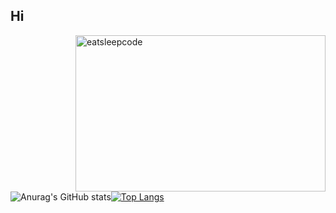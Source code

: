 ## Hi

<img align="right" src="https://github.com/raghavk16/raghavk16/blob/master/giphy.webp" alt="eatsleepcode" width="400" height="250" />

![Anurag's GitHub stats](https://github-readme-stats.vercel.app/api?username=lucasbuyatti&theme=graywhite&show_icons=true)[![Top Langs](https://github-readme-stats.vercel.app/api/top-langs/?username=lucasbuyatti&theme=graywhite&layout=compact)](https://github.com/anuraghazra/github-readme-stats)

<!-- <img align="right" src="https://i.giphy.com/RThN0hOS2GO4M.gif" alt="Coder" width="400" height="250" />
<!-- <img align="right" src="https://media.giphy.com/media/BmmfETghGOPrW/giphy.gif" alt="Math" width="400" height="250" />
